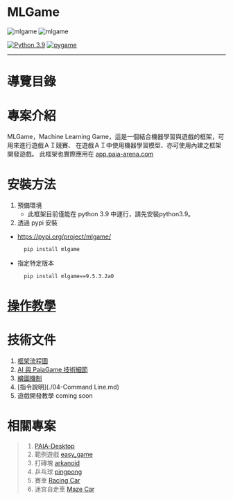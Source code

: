 # MLGame

![mlgame](https://img.shields.io/github/v/tag/PAIA-Playful-AI-Arena/mlgame)
![mlgame](https://img.shields.io/pypi/v/mlgame)

[![Python 3.9](https://img.shields.io/badge/python->3.9-blue.svg)](https://www.python.org/downloads/release/python-390/)
[![pygame](https://img.shields.io/badge/pygame->2.0.1-blue.svg)](https://github.com/pygame/pygame/releases/tag/2.0.1)

---

導覽目錄
=================

# 專案介紹

MLGame，Machine Learning Game，這是一個結合機器學習與遊戲的框架，可用來進行遊戲ＡＩ競賽、
在遊戲ＡＩ中使用機器學習模型、亦可使用內建之框架開發遊戲。
此框架也實際應用在 [app.paia-arena.com](https://app.paia-arena.com)

# 安裝方法

1. 預備環境
    - 此框架目前僅能在 python 3.9 中運行，請先安裝python3.9。
2. 透過 pypi 安裝

- https://pypi.org/project/mlgame/
  ```shell
    pip install mlgame
  ```
- 指定特定版本
  ```shell
    pip install mlgame==9.5.3.2a0
  ```

[//]: # (TODO 使用 docker )

# [操作教學](./02-Tutorial.md)

# 技術文件

1. [框架流程圖](./03-01-System.md)
2. [AI 與 PaiaGame 技術細節](./03-02-AI_and_PaiaGame.md)
3. [繪圖機制](./03-03-PyGameView.md)
4. [指令說明](./04-Command Line.md)
5. 遊戲開發教學 coming soon

[//]: # (6. 打包方式 )


# 相關專案

> 1. [PAIA-Desktop](https://github.com/PAIA-Playful-AI-Arena/Paia-Desktop)
> 2. 範例遊戲 [easy_game](https://github.com/PAIA-Playful-AI-Arena/easy_game)
> 3. 打磚塊 [arkanoid](https://github.com/PAIA-Playful-AI-Arena/arkanoid)
> 4. 乒乓球 [pingpong](https://github.com/PAIA-Playful-AI-Arena/pingpong)
> 5. 賽車 [Racing Car](https://github.com/yen900611/racing_car)
> 6. 迷宮自走車 [Maze Car](https://github.com/yen900611/maze_car)
